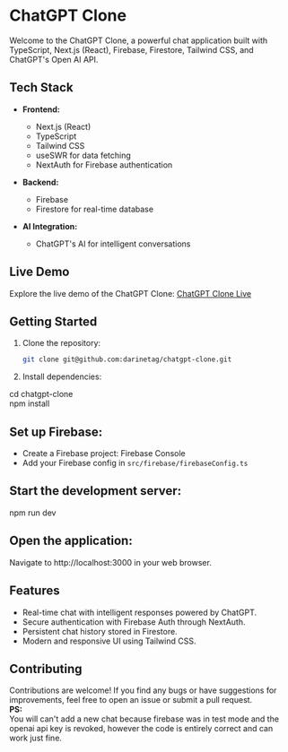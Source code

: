 # ChatGPT Clone

Welcome to the ChatGPT Clone, a powerful chat application built with TypeScript, Next.js (React), Firebase, Firestore, Tailwind CSS, and ChatGPT's Open AI API.

## Tech Stack

- **Frontend:**
  - Next.js (React)
  - TypeScript
  - Tailwind CSS
  - useSWR for data fetching
  - NextAuth for Firebase authentication
  
- **Backend:**
  - Firebase
  - Firestore for real-time database
  
- **AI Integration:**
  - ChatGPT's AI for intelligent conversations

## Live Demo

Explore the live demo of the ChatGPT Clone: [ChatGPT Clone Live](https://chatgpt-delta-vert.vercel.app/)

## Getting Started

1. Clone the repository:

   ```bash
   git clone git@github.com:darinetag/chatgpt-clone.git

 2. Install dependencies:

cd chatgpt-clone <br>
npm install 

## Set up Firebase:
- Create a Firebase project: Firebase Console
- Add your Firebase config in `src/firebase/firebaseConfig.ts`

## Start the development server:
npm run dev

## Open the application:
Navigate to http://localhost:3000 in your web browser.

## Features
- Real-time chat with intelligent responses powered by ChatGPT.
- Secure authentication with Firebase Auth through NextAuth.
- Persistent chat history stored in Firestore.
- Modern and responsive UI using Tailwind CSS.
## Contributing
Contributions are welcome! If you find any bugs or have suggestions for improvements, feel free to open an issue or submit a pull request.<br>
<b>PS:</b><br>
You will can't add a new chat because firebase was in test mode and the openai api key is revoked, however the code is entirely correct and can work just fine.
